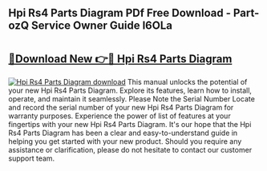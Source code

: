 ## Hpi Rs4 Parts Diagram PDf Free Download - Part-ozQ Service Owner Guide l6OLa

# <h2><a href="http://dfmo9co.blite.top/?on=Hpi+Rs4+Parts+Diagram">🔗Download New 👉🔴 Hpi Rs4 Parts Diagram</a></h2>

[![Hpi Rs4 Parts Diagram download](https://i.imgur.com/lujVjoI.png)](http://dfmo9co.blite.top/?on=Hpi+Rs4+Parts+Diagram)
This manual unlocks the potential of your new Hpi Rs4 Parts Diagram. Explore its features, learn how to install, operate, and maintain it seamlessly. Please Note the Serial Number Locate and record the serial number of your new Hpi Rs4 Parts Diagram for warranty purposes. Experience the power of list of features at your fingertips with your new Hpi Rs4 Parts Diagram. It's our hope that the Hpi Rs4 Parts Diagram has been a clear and easy-to-understand guide in helping you get started with your new product. Should you require any assistance or clarification, please do not hesitate to contact our customer support team.
